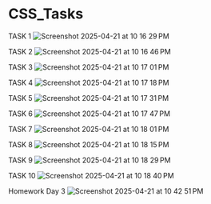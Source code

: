 # CSS_Tasks
TASK 1
![Screenshot 2025-04-21 at 10 16 29 PM](https://github.com/user-attachments/assets/d4d35972-4c1a-4585-8de0-46bccda148c9)

TASK 2
![Screenshot 2025-04-21 at 10 16 46 PM](https://github.com/user-attachments/assets/4a49a344-46be-42ad-b53b-e1e0c1763637)

TASK 3
![Screenshot 2025-04-21 at 10 17 01 PM](https://github.com/user-attachments/assets/6c2784d4-f623-4aa7-b764-f33e7b911734)

TASK 4
![Screenshot 2025-04-21 at 10 17 18 PM](https://github.com/user-attachments/assets/f04149da-e152-41f3-a9f2-91a2573b45ca)

TASK 5
![Screenshot 2025-04-21 at 10 17 31 PM](https://github.com/user-attachments/assets/cc6409fd-8cf1-4022-86e7-3275199aaf6c)

TASK 6 
![Screenshot 2025-04-21 at 10 17 47 PM](https://github.com/user-attachments/assets/8e952254-3ec9-4fb2-b21f-dfda23883381)

TASK 7
![Screenshot 2025-04-21 at 10 18 01 PM](https://github.com/user-attachments/assets/a4040a0a-0cc9-4768-8b38-877942d4e3ad)

TASK 8
![Screenshot 2025-04-21 at 10 18 15 PM](https://github.com/user-attachments/assets/3eb8dc02-29c1-40e8-98a8-30490a457ac2)

TASK 9
![Screenshot 2025-04-21 at 10 18 29 PM](https://github.com/user-attachments/assets/5a11087b-751f-4a90-9a68-a2f72bf5a6d3)

TASK 10
![Screenshot 2025-04-21 at 10 18 40 PM](https://github.com/user-attachments/assets/a7e9d08c-037c-4b0e-a21f-c80ba988db1b)


Homework Day 3
![Screenshot 2025-04-21 at 10 42 51 PM](https://github.com/user-attachments/assets/662a0652-eb85-46cc-82a6-1c1717943b13)
